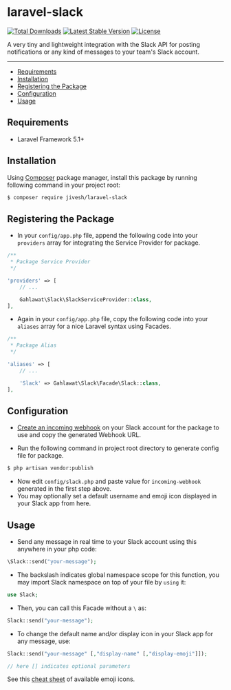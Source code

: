 # laravel-slack

[![Total Downloads](https://poser.pugx.org/jivesh/laravel-slack/downloads)](https://packagist.org/packages/jivesh/laravel-slack)
[![Latest Stable Version](https://poser.pugx.org/jivesh/laravel-slack/v/stable)](https://packagist.org/packages/jivesh/laravel-slack)
[![License](https://poser.pugx.org/jivesh/laravel-slack/license)](https://packagist.org/packages/jivesh/laravel-slack)

A very tiny and lightweight integration with the Slack API for posting notifications or any kind of messages to your team's Slack account.

---

- [Requirements](#requirements)
- [Installation](#installation)
- [Registering the Package](#registering-the-package)
- [Configuration](#configuration)
- [Usage](#usage)

## Requirements

* Laravel Framework 5.1+

## Installation

Using [Composer](https://getcomposer.org/) package manager, install this package by running following command in your project root:

```sh
$ composer require jivesh/laravel-slack
```

## Registering the Package

- In your ```config/app.php``` file, append the following code into your ```providers``` array for integrating the Service Provider for package.

```php
/**
 * Package Service Provider
 */

'providers' => [
    // ...

    Gahlawat\Slack\SlackServiceProvider::class,
],
```

- Again in your ```config/app.php``` file, copy the following code into your ```aliases``` array for a nice Laravel syntax using Facades.

```php
/**
 * Package Alias
 */

'aliases' => [
    // ...

    'Slack' => Gahlawat\Slack\Facade\Slack::class,
],
```

## Configuration

- [Create an incoming webhook](https://www.slack.com/services/new/incoming-webhook) on your Slack account for the package to use and copy the generated Webhook URL.

- Run the following command in project root directory to generate config file for package.

```sh
$ php artisan vendor:publish
```

- Now edit ```config/slack.php``` and paste value for ```incoming-webhook``` generated in the first step above.
- You may optionally set a default username and emoji icon displayed in your Slack app from here.

## Usage

- Send any message in real time to your Slack account using this anywhere in your php code:

```php
\Slack::send("your-message");
```

- The backslash indicates global namespace scope for this function, you may import Slack namespace on top of your file by ```using``` it:

```php
use Slack;
```

- Then, you can call this Facade without a ```\``` as:

```php
Slack::send("your-message");
```

- To change the default name and/or display icon in your Slack app for any message, use:

```php
Slack::send("your-message" [,"display-name" [,"display-emoji"]]);

// here [] indicates optional parameters
```

See this [cheat sheet](http://www.emoji-cheat-sheet.com) of available emoji icons.
